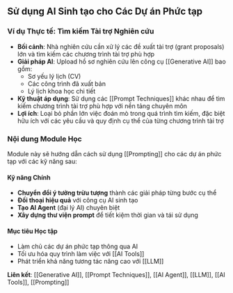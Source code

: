 ## Sử dụng AI Sinh tạo cho Các Dự án Phức tạp

### Ví dụ Thực tế: Tìm kiếm Tài trợ Nghiên cứu

- **Bối cảnh**: Nhà nghiên cứu cần xử lý các đề xuất tài trợ (grant proposals) lớn và tìm kiếm các chương trình tài trợ phù hợp
- **Giải pháp AI**: Upload hồ sơ nghiên cứu lên công cụ [[Generative AI]] bao gồm:
    - Sơ yếu lý lịch (CV)
    - Các công trình đã xuất bản
    - Lý lịch khoa học chi tiết
- **Kỹ thuật áp dụng**: Sử dụng các [[Prompt Techniques]] khác nhau để tìm kiếm chương trình tài trợ phù hợp với nền tảng chuyên môn
- **Lợi ích**: Loại bỏ phần lớn việc đoán mò trong quá trình tìm kiếm, đặc biệt hữu ích với các yêu cầu và quy định cụ thể của từng chương trình tài trợ


### Nội dung Module Học

Module này sẽ hướng dẫn cách sử dụng [[Prompting]] cho các dự án phức tạp với các kỹ năng sau:

#### Kỹ năng Chính

- **Chuyển đổi ý tưởng trừu tượng** thành các giải pháp từng bước cụ thể
- **Đối thoại hiệu quả** với công cụ AI sinh tạo
- **Tạo AI Agent** (đại lý AI) chuyên biệt
- **Xây dựng thư viện prompt** để tiết kiệm thời gian và tái sử dụng


#### Mục tiêu Học tập

- Làm chủ các dự án phức tạp thông qua AI
- Tối ưu hóa quy trình làm việc với [[AI Tools]]
- Phát triển khả năng tương tác nâng cao với [[LLM]]

**Liên kết**: [[Generative AI]], [[Prompt Techniques]], [[AI Agent]], [[LLM]], [[AI Tools]], [[Prompting]]

